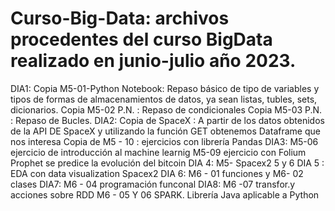 # Curso-Big-Data: archivos procedentes del curso BigData realizado en junio-julio año 2023.
DIA1:
Copia M5-01-Python Notebook: Repaso básico de tipo de variables y tipos de formas de almacenamientos de datos, ya sean listas, tubles, sets, dicionarios.
Copia M5-02 P.N. : Repaso de condicionales
Copia M5-03 P.N. : Repaso de Bucles.
DIA2:
Copia de SpaceX : A partir de los datos obtenidos de la API DE SpaceX y utilizando la función GET obtenemos Dataframe que nos interesa
Copia de M5 - 10 : ejercicios con librería Pandas
DIA3:
M5-06 ejercicio de introducción al machine learnig
M5-09 ejercicio con Folium
Prophet se predice la evolución del bitcoin
DIA 4:
M5- Spacex2 5 y 6 
DIA 5 :
EDA con data visualization Spacex2
DIA 6:
M6 - 01 funciones y M6- 02 clases
DIA7:
M6 - 04 programación funconal
DIA8: 
M6 -07  transfor.y acciones sobre RDD
M6 - 05 Y 06  SPARK. Librería Java aplicable a Python
